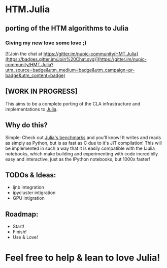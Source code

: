 # HTM.Julia
## porting of the HTM algorithms to Julia
### Giving my new love some love ;) 

[![Join the chat at https://gitter.im/nupic-community/HMT.Julia](https://badges.gitter.im/Join%20Chat.svg)](https://gitter.im/nupic-community/HMT.Julia?utm_source=badge&utm_medium=badge&utm_campaign=pr-badge&utm_content=badge)

## [WORK IN PROGRESS]

This aims to be a complete porting of the CLA infrastructure and implementations to [Julia](http://julialang.org).

## Why do this?

Simple: Check out [Julia's benchmarks](http://julialang.org/benchmarks/) and you'll know!
It writes and reads as simply as Python, but is as fast as C due to it's JIT compilation!
This will be implemented in such a way that it is easily compatible with the IJulia notebooks, which make building and experimenting with code incrediblly easy and interactive, just as the IPython notebooks, but 1000x faster! 

## TODOs & Ideas:

- ijnb integration
- ipycluster intigration
- GPU intigration 

## Roadmap:

- Start!
- Finish!
- Use & Love!
 
# Feel free to help & lean to love Julia!
